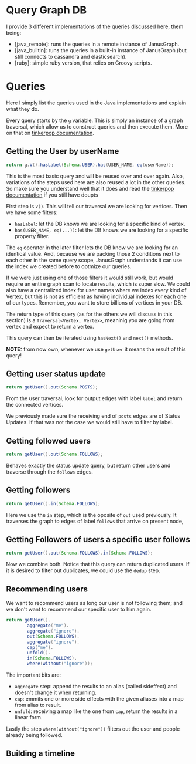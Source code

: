 # Query Graph DB

I provide 3 different implementations of the queries discussed here, them being:


* [java_remote]: runs the queries in a remote instance of JanusGraph.
* [java_builtin]: runs the queries in a built-in instance of JanusGraph (but still connects to cassandra and elasticsearch).
* [ruby]: simple ruby version, that relies on Groovy scripts.


# Queries


Here I simply list the queries used in the Java implementations and explain what they do.

Every query starts by the `g` variable. This is simply an instance of a graph traversal, which allow us to construct queries and
then execute them. More on that on [tinkerpop documentation](http://tinkerpop.apache.org/docs/current/reference/).


## Getting the User by userName

```java
return g.V().hasLabel(Schema.USER).has(USER_NAME, eq(userName));
```

This is the most basic query and will be reused over and over again. Also, variations of the steps used here are also reused a lot in the other queries.
So make sure you understand well that it does and read the [tinkerpop documentation](http://tinkerpop.apache.org/docs/current/reference/) if you still have doupts


First step is `V()`. This will tell our traversal we are looking for vertices. Then we have some filters:

* `hasLabel`: let the DB knows we are looking for a specific kind of vertex.
* `has(USER_NAME, eq(...))`: let the DB knows we are looking for a specific property filter.


The `eq` operator in the later filter lets the DB know we are looking for an identical value. And, because we are packing those 2 conditions next to each other in the same query scope, JanusGraph understands it can use the index we created before to optmize our queries.

If we were just using one of those filters it would still work, but would require an entire graph scan to locate results, which is super slow. We could also have a centralized index for user names where we index every kind of Vertex, but this is not as efficient as having individual indexes for each one of our types. Remember, you want to store billions of vertices in your DB.



The return type of this query (as for the others we will discuss in this section) is a `Traversal<Vertex, Vertex>`, meaninig you are going from vertex and expect to return a vertex.

This query can then be iterated using `hasNext()` and `next()` methods.



**NOTE:** from now own, whenever we use `getUser` it means the result of this query!



## Getting user status update

```java
return getUser().out(Schema.POSTS);
```

From the user traversal, look for output edges with label `label` and return
the connected vertices.

We previously made sure the receiving end of `posts` edges are of Status
Updates. If that was not the case we would still have to filter by label.

## Getting followed users

```java
return getUser().out(Schema.FOLLOWS);
```

Behaves exactly the status update query, but return other users and traverse
through the `follows`  edges.

## Getting followers

```java
return getUser().in(Schema.FOLLOWS);
```

Here we use the `in` step, which is the oposite of `out` used previously. It
traverses the graph to edges of label `follows` that arrive on present node,

## Getting Followers of users a specific user follows

```java
return getUser().out(Schema.FOLLOWS).in(Schema.FOLLOWS);
```

Now we combine both. Notice that this query can return duplicated users. If it
is desired to filter out duplicates, we could use the `dedup` step.

## Recommending users

We want to recommend users as long our user is not following them; and we don't want to recommend our specific user to him again.

```java
return getUser().
        aggregate("me").
        aggregate("ignore").
        out(Schema.FOLLOWS).
        aggregate("ignore").
        cap("me").
        unfold().
        in(Schema.FOLLOWS).
        where(without("ignore"));
```


The important bits are:

* `aggregate` step: append the results to an alias (called sideffect) and 
  doesn't change it when returning.
* `cap`: emmits one or more side effects with the given aliases into a map from
  alias to result.
* `unfold`: receiving a map like the one from `cap`, return the results in a
  linear form.

Lastly the step `where(without("ignore"))` filters out the user and people
already being followed.

## Building a timeline
